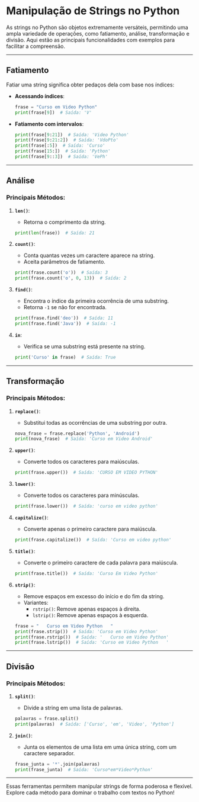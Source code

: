 # Manipulação de Strings no Python

As strings no Python são objetos extremamente versáteis, permitindo uma ampla variedade de operações, como fatiamento, análise, transformação e divisão. Aqui estão as principais funcionalidades com exemplos para facilitar a compreensão.

---

## Fatiamento

Fatiar uma string significa obter pedaços dela com base nos índices:

- **Acessando índices**:
  ```python
  frase = "Curso em Video Python"
  print(frase[9])  # Saída: 'V'
  ```

- **Fatiamento com intervalos**:
  ```python
  print(frase[9:21])  # Saída: 'Video Python'
  print(frase[9:21:2])  # Saída: 'VdoPto'
  print(frase[:5])  # Saída: 'Curso'
  print(frase[15:])  # Saída: 'Python'
  print(frase[9::3])  # Saída: 'VePh'
  ```

---

## Análise

### Principais Métodos:

1. **`len()`**:
   - Retorna o comprimento da string.
   ```python
   print(len(frase))  # Saída: 21
   ```

2. **`count()`**:
   - Conta quantas vezes um caractere aparece na string.
   - Aceita parâmetros de fatiamento.
   ```python
   print(frase.count('o'))  # Saída: 3
   print(frase.count('o', 0, 13))  # Saída: 2
   ```

3. **`find()`**:
   - Encontra o índice da primeira ocorrência de uma substring.
   - Retorna `-1` se não for encontrada.
   ```python
   print(frase.find('deo'))  # Saída: 11
   print(frase.find('Java'))  # Saída: -1
   ```

4. **`in`**:
   - Verifica se uma substring está presente na string.
   ```python
   print('Curso' in frase)  # Saída: True
   ```

---

## Transformação

### Principais Métodos:

1. **`replace()`**:
   - Substitui todas as ocorrências de uma substring por outra.
   ```python
   nova_frase = frase.replace('Python', 'Android')
   print(nova_frase)  # Saída: 'Curso em Video Android'
   ```

2. **`upper()`**:
   - Converte todos os caracteres para maiúsculas.
   ```python
   print(frase.upper())  # Saída: 'CURSO EM VIDEO PYTHON'
   ```

3. **`lower()`**:
   - Converte todos os caracteres para minúsculas.
   ```python
   print(frase.lower())  # Saída: 'curso em video python'
   ```

4. **`capitalize()`**:
   - Converte apenas o primeiro caractere para maiúscula.
   ```python
   print(frase.capitalize())  # Saída: 'Curso em video python'
   ```

5. **`title()`**:
   - Converte o primeiro caractere de cada palavra para maiúscula.
   ```python
   print(frase.title())  # Saída: 'Curso Em Video Python'
   ```

6. **`strip()`**:
   - Remove espaços em excesso do início e do fim da string.
   - Variantes:
     - `rstrip()`: Remove apenas espaços à direita.
     - `lstrip()`: Remove apenas espaços à esquerda.
   ```python
   frase = "   Curso em Video Python   "
   print(frase.strip())  # Saída: 'Curso em Video Python'
   print(frase.rstrip())  # Saída: '   Curso em Video Python'
   print(frase.lstrip())  # Saída: 'Curso em Video Python   '
   ```

---

## Divisão

### Principais Métodos:

1. **`split()`**:
   - Divide a string em uma lista de palavras.
   ```python
   palavras = frase.split()
   print(palavras)  # Saída: ['Curso', 'em', 'Video', 'Python']
   ```

2. **`join()`**:
   - Junta os elementos de uma lista em uma única string, com um caractere separador.
   ```python
   frase_junta = '*'.join(palavras)
   print(frase_junta)  # Saída: 'Curso*em*Video*Python'
   ```

---

Essas ferramentas permitem manipular strings de forma poderosa e flexível. Explore cada método para dominar o trabalho com textos no Python!

